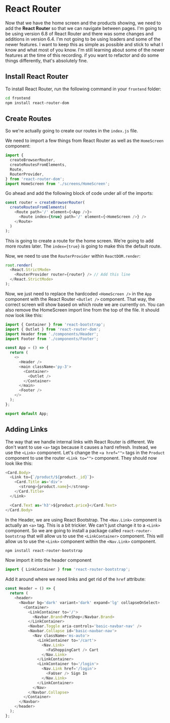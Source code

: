 # React Router

Now that we have the home screen and the products showing, we need to add the **React Router** so that we can navigate between pages. I'm going to be using version 6.8 of React Router and there was some changes and additions in version 6.4. I'm not going to be using loaders and some of the newer features. I want to keep this as simple as possible and stick to what I know and what most of you know. I'm still learning about some of the newer features at the time of this recording. if you want to refactor and do some things differently, that's absolutely fine.

## Install React Router

To install React Router, run the following command in your `frontend` folder:

```bash
cd frontend
npm install react-router-dom
```

## Create Routes

So we're actually going to create our routes in the `index.js` file.

We need to import a few things from React Router as well as the `HomeScreen` component:

```js
import {
  createBrowserRouter,
  createRoutesFromElements,
  Route,
  RouterProvider,
} from 'react-router-dom';
import HomeScreen from './screens/HomeScreen';
```

Go ahead and add the following block of code under all of the imports:

```js
const router = createBrowserRouter(
  createRoutesFromElements(
    <Route path='/' element={<App />}>
      <Route index={true} path='/' element={<HomeScreen />} />
    </Route>
  )
);
```

This is going to create a route for the home screen. We're going to add more routes later. The `index={true}` is going to make this the default route.

Now, we need to use the `RouterProvider` within `ReactDOM.render`:

```js
root.render(
  <React.StrictMode>
    <RouterProvider router={router} /> // Add this line
  </React.StrictMode>
);
```

Now, we just need to replace the hardcoded `<HomeScreen />` in the `App` component with the React Router `<Outlet />` component. That way, the correct screen will show based on which route we are currently on. You can also remove the HomeScreen import line from the top of the file. It should now look like this:

```js
import { Container } from 'react-bootstrap';
import { Outlet } from 'react-router-dom';
import Header from './components/Header';
import Footer from './components/Footer';

const App = () => {
  return (
    <>
      <Header />
      <main className='py-3'>
        <Container>
          <Outlet />
        </Container>
      </main>
      <Footer />
    </>
  );
};

export default App;
```

## Adding Links

The way that we handle internal links with React Router is different. We don't want to use `<a>` tags because it causes a hard refresh. Instead, we use the `<Link>` component. Let's change the `<a href="">` tags in the `Product` component to use the router `<Link to="">` component. They should now look like this:

```js
<Card.Body>
  <Link to={`/product/${product._id}`}>
    <Card.Title as='div'>
      <strong>{product.name}</strong>
    </Card.Title>
  </Link>

  <Card.Text as='h3'>${product.price}</Card.Text>
</Card.Body>
```

In the Header, we are using React Bootstrap. The `<Nav.Link>` component is actually an `<a>` tag. This is a bit trickier. We can't just change it to a `<Link>` component. So we are going to install a package called `react-router-bootstrap` that will allow us to use the `<LinkContainer>` component. This will allow us to use the `<Link>` component within the `<Nav.Link>` component.

```bash
npm install react-router-bootstrap
```

Now import it into the header component

```js
import { LinkContainer } from 'react-router-bootstrap';
```

Add it around where we need links and get rid of the `href` attribute:

```js
const Header = () => {
  return (
    <header>
      <Navbar bg='dark' variant='dark' expand='lg' collapseOnSelect>
        <Container>
          <LinkContainer to='/'>
            <Navbar.Brand>ProShop</Navbar.Brand>
          </LinkContainer>
          <Navbar.Toggle aria-controls='basic-navbar-nav' />
          <Navbar.Collapse id='basic-navbar-nav'>
            <Nav className='ms-auto'>
              <LinkContainer to='/cart'>
                <Nav.Link>
                  <FaShoppingCart /> Cart
                </Nav.Link>
              </LinkContainer>
              <LinkContainer to='/login'>
                <Nav.Link href='/login'>
                  <FaUser /> Sign In
                </Nav.Link>
              </LinkContainer>
            </Nav>
          </Navbar.Collapse>
        </Container>
      </Navbar>
    </header>
  );
};
```
